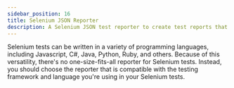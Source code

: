 ```yaml
---
sidebar_position: 16
title: Selenium JSON Reporter
description: A Selenium JSON test reporter to create test reports that follow the CTRF standard.
---
```


Selenium tests can be written in a variety of programming languages, including Javascript, C#, Java, Python, Ruby, and others. Because of this versatility, there's no one-size-fits-all reporter for Selenium tests. Instead, you should choose the reporter that is compatible with the testing framework and language you're using in your Selenium tests.
